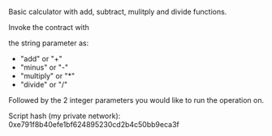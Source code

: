 Basic calculator with add, subtract, mulitply and divide functions. 

Invoke the contract with

 the string parameter as:
- "add" or "+"
- "minus" or "-"
- "multiply" or "*"
- "divide" or "/"

Followed by the 2 integer parameters you would like to run the operation on.

Script hash (my private network): 0xe791f8b40efe1bf624895230cd2b4c50bb9eca3f